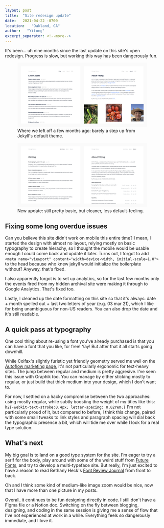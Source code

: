 ```yaml
---
layout: post
title:  "Site redesign update"
date:   2021-04-22 -0700
location:   "Oakland, CA"
author:   "Yitong"
excerpt_separator: <!--more-->
---
```

It's been… uh nine months since the last update on this site's open redesign. Progress is slow, but working this way has been dangerously fun.<!--more-->

<figure>
  <img class="blogImage" src="/assets/blogImg/newblog2/siteBefore.png" alt="image of the blog, before">
  <figcaption>Where we left off a few months ago: barely a step up from Jekyll's default theme.</figcaption>
</figure>

<figure>
  <img class="blogImage" src="/assets/blogImg/newblog2/siteAfter.png" alt="image of the blog, after">
  <figcaption>New update: still pretty basic, but cleaner, less default-feeling. </figcaption>
</figure>


## Fixing some long overdue issues
Can you believe this site didn't work on mobile this entire time? I mean, I started the design with almost no layout, relying mostly on basic typography to create hierachy, so I thought the mobile would be usable enough I could come back and update it later. Turns out, I forgot to add `<meta name="viewport" content="width=device-width, initial-scale=1.0">` to the head because who knew jekyll would initialize the boilerplate without? Anyway, that's fixed.

I also apparently forgot is to set up analytics, so for the last few months only the events fired from my hidden archival site were making it through to Google Analytics. That's fixed too.

Lastly, I cleaned up the date formatting on this site so that it's always: date + month spelled out + last two letters of year (e.g. 03 mar 21), which I like for being unambiguous for non-US readers. You can also drop the date and it's still readable.

## A quick pass at typography
One cool thing about re-using a font you've already purchased is that you can have a font that you like, for free! Yay! But after that it all starts going downhill. 

While Colfax's slightly furistic yet friendly geometry served me well on the [Autoflow marketing page](http://flowchart.design/), it's not particularly ergonomic for text-heavy sites. The jump between regular and medium is pretty aggresive. I've seen this issue with Graphik too. You can manage by either sticking mostly to regular, or just build that thick medium into your design, which I don't want to.

For now, I settled on a hacky compromise between the two approaches: using mostly regular, while subtly boosting the weight of my titles like this: `h2{-webkit-text-stroke:0.4px; letter-spacing: 0.02rem;}` I'm not particularly proud of it, but compared to before, I think this change, paired with some small tweaks to link styles and paragraph spacing will dial back the typographic presence a bit, which will tide me over while I look for a real type solution.

## What's next
My big goal is to land on a good type system for the site. I'm eager to try a serif for the body, play around with some of the weird stuff from [Future Fonts](https://www.futurefonts.xyz/), and try to develop a multi-typeface site. But really, I'm just excited to have a reason to read Bethany Heck's [Font Review Journal](https://www.futurefonts.xyz/) from front to back.

Oh and I think some kind of medium-like image zoom would be nice, now that I have more than one picture in my posts.

Overall, it continues to be fun designing directly in code. I still don't have a Figma file or a Notion doc. Switching on the fly between blogging, designing, and coding in the same session is giving me a sense of flow that I've not experienced at work in a while. Everything feels so dangerously immediate, and I love it.